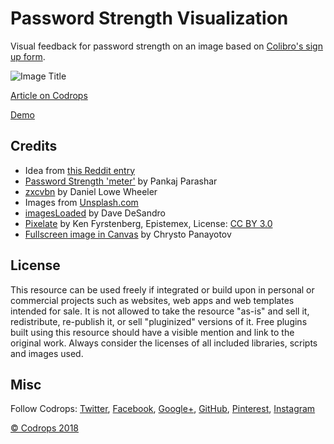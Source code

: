 # Password Strength Visualization

Visual feedback for password strength on an image based on [Colibro's sign up form](https://app.colibro.com/accounts-register/register).

![Image Title](link)

[Article on Codrops](https://tympanus.net/codrops/?p=34613)

[Demo](http://tympanus.net/Development/PasswordStrengthVisualization/)

## Credits

- Idea from [this Reddit entry](https://www.reddit.com/r/web_design/comments/8bzbue/the_stronger_your_password_the_more_of_the/?st=jg1t6m9c&sh=e057ce1f)
- [Password Strength 'meter'](https://css-tricks.com/password-strength-meter/) by Pankaj Parashar
- [zxcvbn](https://github.com/dropbox/zxcvbn) by Daniel Lowe Wheeler
- Images from [Unsplash.com](https://unsplash.com/)
- [imagesLoaded](http://imagesloaded.desandro.com/) by Dave DeSandro
- [Pixelate](http://jsfiddle.net/u6apxgfk/390/) by Ken Fyrstenberg, Epistemex, License: [CC BY 3.0](https://creativecommons.org/licenses/by/3.0/)
- [Fullscreen image in Canvas](https://codepen.io/bassta/pen/OPVzyB) by Chrysto Panayotov


## License
This resource can be used freely if integrated or build upon in personal or commercial projects such as websites, web apps and web templates intended for sale. It is not allowed to take the resource "as-is" and sell it, redistribute, re-publish it, or sell "pluginized" versions of it. Free plugins built using this resource should have a visible mention and link to the original work. Always consider the licenses of all included libraries, scripts and images used.

## Misc

Follow Codrops: [Twitter](http://www.twitter.com/codrops), [Facebook](http://www.facebook.com/codrops), [Google+](https://plus.google.com/101095823814290637419), [GitHub](https://github.com/codrops), [Pinterest](http://www.pinterest.com/codrops/), [Instagram](https://www.instagram.com/codropsss/)


[© Codrops 2018](http://www.codrops.com)





